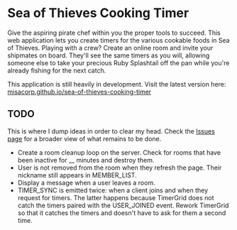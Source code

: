 # Sea of Thieves Cooking Timer

Give the aspiring pirate chef within you the proper tools to succeed. This web application lets you create timers for the various cookable foods in Sea of Thieves. Playing with a crew? Create an online room and invite your shipmates on board. They'll see the same timers as you will, allowing someone else to take your precious Ruby Splashtail off the pan while you're already fishing for the next catch.

This application is still heavily in development. Visit the latest version here: [misacorp.github.io/sea-of-thieves-cooking-timer](https://misacorp.github.io/sea-of-thieves-cooking-timer/)

## TODO

This is where I dump ideas in order to clear my head. Check the [Issues page](https://github.com/Misacorp/sea-of-thieves-cooking-timer/issues) for a broader view of what remains to be done.

- Create a room cleanup loop on the server. Check for rooms that have been inactive for __ minutes and destroy them.
- User is not removed from the room when they refresh the page. Their nickname still appears in MEMBER_LIST.
- Display a message when a user leaves a room.
- TIMER_SYNC is emitted twice: when a client joins and when they request for timers. The latter happens because TimerGrid does not catch the timers paired with the USER_JOINED event. Rework TimerGrid so that it catches the timers and doesn't have to ask for them a second time.